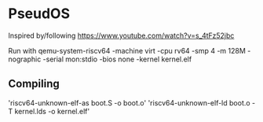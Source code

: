 # PseudOS

Inspired by/following https://www.youtube.com/watch?v=s_4tFz52jbc

Run with qemu-system-riscv64 -machine virt -cpu rv64 -smp 4 -m 128M -nographic -serial mon:stdio -bios none -kernel kernel.elf

## Compiling
'riscv64-unknown-elf-as boot.S -o boot.o'
'riscv64-unknown-elf-ld boot.o -T kernel.lds -o kernel.elf'
